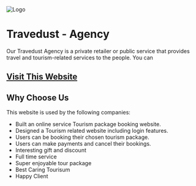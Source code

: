 ![Logo](https://i.ibb.co/8M694WL/Logo-Maker-Ca-1635443362937-removebg-preview.png)

# Travedust - Agency

Our Travedust Agency is a private retailer or public service that provides travel and tourism-related services to the people. You can

## <a href="https://travedust.web.app/">Visit This Website</a>

## Why Choose Us

This website is used by the following companies:

- Built an online service Tourism package booking website.
- Designed a Tourism related website including login features.
- Users can be booking their chosen tourism package.
- Users can make payments and cancel their bookings.
- Interesting gift and discount
- Full time service
- Super enjoyable tour package
- Best Caring Tourisum
- Happy Client
